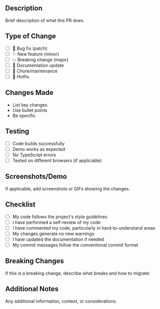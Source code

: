 ## Description
Brief description of what this PR does.

## Type of Change
- [ ] 🐛 Bug fix (patch)
- [ ] ✨ New feature (minor)
- [ ] 💥 Breaking change (major)
- [ ] 📝 Documentation update
- [ ] 🔧 Chore/maintenance
- [ ] 🚨 Hotfix

## Changes Made
- List key changes
- Use bullet points
- Be specific

## Testing
- [ ] Code builds successfully
- [ ] Demo works as expected
- [ ] No TypeScript errors
- [ ] Tested on different browsers (if applicable)

## Screenshots/Demo
If applicable, add screenshots or GIFs showing the changes.

## Checklist
- [ ] My code follows the project's style guidelines
- [ ] I have performed a self-review of my code
- [ ] I have commented my code, particularly in hard-to-understand areas
- [ ] My changes generate no new warnings
- [ ] I have updated the documentation if needed
- [ ] My commit messages follow the conventional commit format

## Breaking Changes
If this is a breaking change, describe what breaks and how to migrate:

## Additional Notes
Any additional information, context, or considerations.
